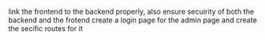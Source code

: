 link the frontend to the backend properly, also ensure secuirity of both the backend and the frotend create a login page for the admin page and create the secific routes for it
